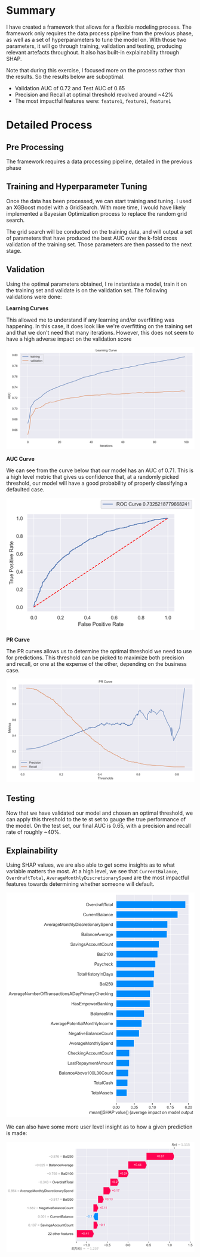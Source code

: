 # Summary

I have created a framework that allows for a flexible modeling process. The framework only requires the data process pipeline from the previous phase, as well as a set of hyperparameters to tune the model on. With those two parameters, it will go through training, validation and testing, producing relevant artefacts throughout. It also has built-in explainability through SHAP.

Note that during this exercise, I focused more on the process rather than the results. So the results below are suboptimal.

* Validation AUC of 0.72 and Test AUC of 0.65
* Precision and Recall at optimal threshold revolved around ~42%
* The most impactful features were: `feature1`, `feature1`, `feature1`

# Detailed Process

## Pre Processing

The framework requires a data processing pipeline, detailed in the previous phase

## Training and Hyperparameter Tuning

Once the data has been processed, we can start training and tuning. I used an XGBoost model with a GridSearch. With more time, I would have likely implemented a Bayesian Optimization process to replace the random grid search.

The grid search will be conducted on the training data, and will output a set of parameters that have produced the best AUC over the k-fold cross validation of the training set. Those parameters are then passed to the next stage.

## Validation

Using the optimal parameters obtained, I re instantiate a model, train it on the training set and validate is on the validation set. The following validations were done:

**Learning Curves**

This allowed me to understand if any learning and/or overfitting was happening. In this case, it does look like we're overfitting on the training set and that we don't need that many iterations. However, this does not seem to have a high adverse impact on the validation score

![learning-curves](./images/learning-curves.png)


**AUC Curve**

We can see from the curve below that our model has an AUC of 0.71. This is a high level metric that gives us confidence that, at a randomly picked threshold, our model will have a good probability of properly classifying a defaulted case.

![roc-curve](./images/roc-curves.png)


**PR Curve**

The PR curves allows us to determine the optimal threshold we need to use for predictions. This threshold can be picked to maximize both precision and recall, or one at the expense of the other, depending on the business case. 

![pr-curve](./images/pr-curves.png)


## Testing

Now that we have validated our model and chosen an optimal threshold, we can apply this threshold to the te st set to gauge the true performance of the model. On the test set, our final AUC is 0.65, with a precision and recall rate of roughly ~40%.

## Explainability

Using SHAP values, we are also able to get some insights as to what variable matters the most. At a high level, we see that `CurrentBalance`, `OverdraftTotal`, `AverageMonthlyDiscretionarySpend` are the most impactful features towards determining whether someone will default.

![mean-shap](./images/mean-shap.png)


We can also have some more user level insight as to how a given prediction is made:

![mean-shap](./images/shap-example.png)

